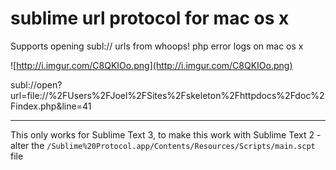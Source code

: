 sublime url protocol for mac os x
========================

Supports opening subl:// urls from whoops! php error logs on mac os x

![http://i.imgur.com/C8QKIOo.png](http://i.imgur.com/C8QKIOo.png)

subl://open?url=file://%2FUsers%2FJoel%2FSites%2Fskeleton%2Fhttpdocs%2Fdoc%2Findex.php&line=41

---

This only works for Sublime Text 3, to make this work with Sublime Text 2 - alter the `/Sublime%20Protocol.app/Contents/Resources/Scripts/main.scpt` file